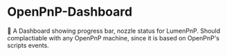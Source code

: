 # OpenPnP-Dashboard

🥳 A Dashboard showing progress bar, nozzle status for LumenPnP. Should complactiable with any OpenPnP machine, since it is based on OpenPnP's scripts events.
